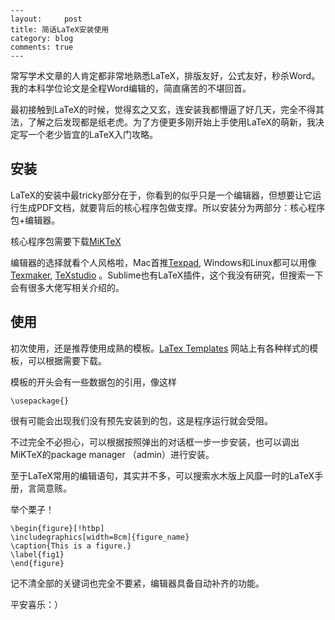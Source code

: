 ```
---
layout:     post
title: 简话LaTeX安装使用
category: blog
comments: true
---
```

常写学术文章的人肯定都非常地熟悉LaTeX，排版友好，公式友好，秒杀Word。我的本科学位论文是全程Word编辑的，简直痛苦的不堪回首。

最初接触到LaTeX的时候，觉得玄之又玄，连安装我都懵逼了好几天，完全不得其法，了解之后发现都是纸老虎。为了方便更多刚开始上手使用LaTeX的萌新，我决定写一个老少皆宜的LaTeX入门攻略。

## 安装

LaTeX的安装中最tricky部分在于，你看到的似乎只是一个编辑器，但想要让它运行生成PDF文档，就要背后的核心程序包做支撑。所以安装分为两部分：核心程序包+编辑器。

核心程序包需要下载[MiKTeX](https://miktex.org/download)

编辑器的选择就看个人风格啦，Mac首推[Texpad](https://www.texpad.com/), Windows和Linux都可以用像[Texmaker](http://www.xm1math.net/texmaker/), [TeXstudio](https://www.texstudio.org/) 。Sublime也有LaTeX插件，这个我没有研究，但搜索一下会有很多大佬写相关介绍的。

## 使用

初次使用，还是推荐使用成熟的模板。[LaTex Templates](https://www.latextemplates.com/) 网站上有各种样式的模板，可以根据需要下载。

模板的开头会有一些数据包的引用，像这样

```\usepackage{}```

很有可能会出现我们没有预先安装到的包，这是程序运行就会受阻。

不过完全不必担心，可以根据按照弹出的对话框一步一步安装，也可以调出MiKTeX的package manager （admin）进行安装。

至于LaTeX常用的编辑语句，其实并不多，可以搜索水木版上风靡一时的LaTeX手册，言简意赅。

举个栗子！

```
\begin{figure}[!htbp]
\includegraphics[width=8cm]{figure_name}
\caption{This is a figure.}
\label{fig1}
\end{figure}
```

记不清全部的关键词也完全不要紧，编辑器具备自动补齐的功能。

平安喜乐：）